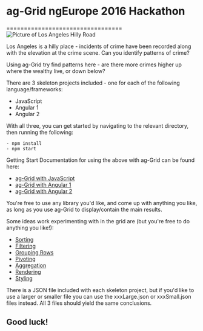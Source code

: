 # ag-Grid ngEurope 2016 Hackathon
=================================
![Picture of Los Angeles Hilly Road](http://static.panoramio.com/photos/large/63807743.jpg)

Los Angeles is a hilly place - incidents of crime have been recorded along with the elevation at the crime scene. Can you identify patterns of crime?

Using ag-Grid try find patterns here - are there more crimes higher up where the wealthy live, or down below?

There are 3 skeleton projects included - one for each of the following language/frameworks:

- JavaScript
- Angular 1
- Angular 2

With all three, you can get started by navigating to the relevant directory, then running the following:
```
- npm install
- npm start
```

Getting Start Documentation for using the above with ag-Grid can be found here:

- [ag-Grid with JavaScript](https://www.ag-grid.com/best-javascript-data-grid)
- [ag-Grid with Angular 1](https://www.ag-grid.com/best-angularjs-data-grid)
- [ag-Grid with Angular 2](https://www.ag-grid.com/best-angular-2-data-grid)

You're free to use any library you'd like, and come up with anything you like, as long as you use ag-Grid to display/contain the main results.

Some ideas work experimenting with in the grid are (but you're free to do anything you like!):

- [Sorting](https://www.ag-grid.com/javascript-grid-sorting)
- [Filtering](https://www.ag-grid.com/javascript-grid-filtering)
- [Grouping Rows](https://www.ag-grid.com/javascript-grid-grouping)
- [Pivoting](https://www.ag-grid.com/javascript-grid-pivoting)
- [Aggregation](https://www.ag-grid.com/javascript-grid-aggregation)
- [Rendering](https://www.ag-grid.com/javascript-grid-cell-rendering)
- [Styling](https://www.ag-grid.com/javascript-grid-cell-styling)

There is a JSON file included with each skeleton project, but if you'd like to use a larger or smaller file you can use the xxxLarge.json or xxxSmall.json files instead.  All 3 files should yield the same conclusions.

## **Good luck!**